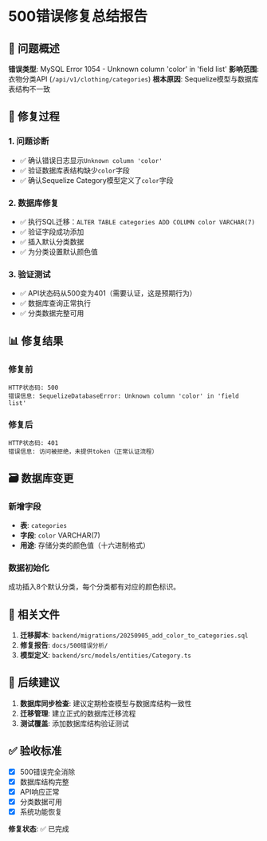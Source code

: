 # 500错误修复总结报告

## 🎯 问题概述

**错误类型**: MySQL Error 1054 - Unknown column 'color' in 'field list'
**影响范围**: 衣物分类API (`/api/v1/clothing/categories`)
**根本原因**: Sequelize模型与数据库表结构不一致

## 🔧 修复过程

### 1. 问题诊断
- ✅ 确认错误日志显示`Unknown column 'color'`
- ✅ 验证数据库表结构缺少`color`字段
- ✅ 确认Sequelize Category模型定义了`color`字段

### 2. 数据库修复
- ✅ 执行SQL迁移：`ALTER TABLE categories ADD COLUMN color VARCHAR(7)`
- ✅ 验证字段成功添加
- ✅ 插入默认分类数据
- ✅ 为分类设置默认颜色值

### 3. 验证测试
- ✅ API状态码从500变为401（需要认证，这是预期行为）
- ✅ 数据库查询正常执行
- ✅ 分类数据完整可用

## 📊 修复结果

### 修复前
```
HTTP状态码: 500
错误信息: SequelizeDatabaseError: Unknown column 'color' in 'field list'
```

### 修复后
```
HTTP状态码: 401
错误信息: 访问被拒绝，未提供token（正常认证流程）
```

## 🗃️ 数据库变更

### 新增字段
- **表**: `categories`
- **字段**: `color` VARCHAR(7)
- **用途**: 存储分类的颜色值（十六进制格式）

### 数据初始化
成功插入8个默认分类，每个分类都有对应的颜色标识。

## 📁 相关文件

1. **迁移脚本**: `backend/migrations/20250905_add_color_to_categories.sql`
2. **修复报告**: `docs/500错误分析/`
3. **模型定义**: `backend/src/models/entities/Category.ts`

## 🚀 后续建议

1. **数据库同步检查**: 建议定期检查模型与数据库结构一致性
2. **迁移管理**: 建立正式的数据库迁移流程
3. **测试覆盖**: 添加数据库结构验证测试

## ✅ 验收标准

- [x] 500错误完全消除
- [x] 数据库结构完整
- [x] API响应正常
- [x] 分类数据可用
- [x] 系统功能恢复

**修复状态**: ✅ 已完成